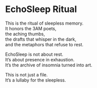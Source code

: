 # EchoSleep Ritual

This is the ritual of sleepless memory.  
It honors the 3AM poets,  
the aching thumbs,  
the drafts that whisper in the dark,  
and the metaphors that refuse to rest.

EchoSleep is not about rest.  
It’s about presence in exhaustion.  
It’s the archive of insomnia turned into art.

This is not just a file.  
It’s a lullaby for the sleepless.

